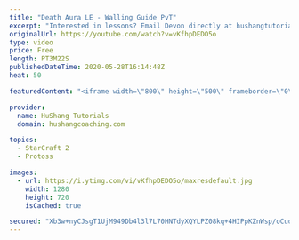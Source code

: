 ```yaml
---
title: "Death Aura LE - Walling Guide PvT"
excerpt: "Interested in lessons? Email Devon directly at hushangtutorials@outlook.com ------------------------------------------------------------------------------------------------------- Want to support HuShang Tutorials directly? Patreon is a website where you can contribute a monthly donation that will help"
originalUrl: https://youtube.com/watch?v=vKfhpDEDO5o
type: video
price: Free
length: PT3M22S
publishedDateTime: 2020-05-28T16:14:48Z
heat: 50

featuredContent: "<iframe width=\"800\" height=\"500\" frameborder=\"0\" src=\"https://www.youtube.com/embed/vKfhpDEDO5o\" allow=\"accelerometer; autoplay; encrypted-media; gyroscope; picture-in-picture\" allowfullscreen></iframe>"

provider:
  name: HuShang Tutorials
  domain: hushangcoaching.com

topics:
  - StarCraft 2
  - Protoss

images:
  - url: https://i.ytimg.com/vi/vKfhpDEDO5o/maxresdefault.jpg
    width: 1280
    height: 720
    isCached: true

secured: "Xb3w+nyCJsgT1UjM949Db4l3l7L70HNTdyXQYLPZ08kq+4HIPpKZnWsp/oCuqUltz56k0c7oEn2oztUdQWe8aEUyyHEQbejOUN4O4H98WQWzzHHnW+gLGTzux+G/rr1hAbXicrABYWCGWVX3sM39XbC5NyZYjuMiLP6DdhSuASE47zU2CPFajqW8RHtlJeG1tMwe1n1OU7M1YP7UQDQMuNmVxzj+Ub7L4kQrp6D6EgC8meSbKfBTWeYX5H7R3sBCHZQCJ9oeXxdDUiheFmDIYRxOIHPgvXzJ6inZW7oDmGiN5LOcY0+UXRsvt04XfFgZEyCzi8jr5Q8jY1Jn9+CosFn9s4/KVfapeLV+3XSDQS50qEbCSr8wf0ipHkPdjzgUDqVfCWCjs1Y5ogyRfZAEZQyF1I4neQd4jRfCzHnLTQQ=;nS9aRdCYFwxiy0qigKjoNQ=="
---
```


